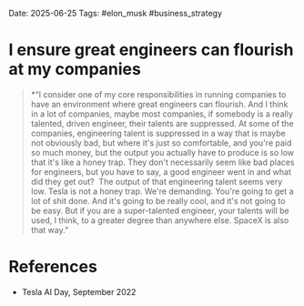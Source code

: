 Date: 2025-06-25
Tags: #elon_musk #business_strategy 


# I ensure great engineers can flourish at my companies 

>*“I consider one of my core responsibilities in running companies to have an environment where great engineers can flourish. And I think in a lot of companies, maybe most companies, if somebody is a really talented, driven engineer, their talents are suppressed. At some of the companies, engineering talent is suppressed in a way that is maybe not obviously bad, but where it's just so comfortable, and you're paid so much money, but the output you actually have to produce is so low that it's like a honey trap. They don't necessarily seem like bad places for engineers, but you have to say, a good engineer went in and what did they get out?  The output of that engineering talent seems very low. Tesla is not a honey trap. We're demanding. You're going to get a lot of shit done. And it's going to be really cool, and it's not going to be easy. But if you are a super-talented engineer, your talents will be used, I think, to a greater degree than anywhere else. SpaceX is also that way.”

# References
- Tesla AI Day, September 2022
 
